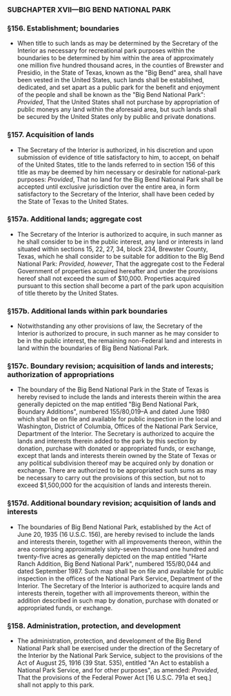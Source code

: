 ### SUBCHAPTER XVII—BIG BEND NATIONAL PARK

### §156. Establishment; boundaries
* When title to such lands as may be determined by the Secretary of the Interior as necessary for recreational park purposes within the boundaries to be determined by him within the area of approximately one million five hundred thousand acres, in the counties of Brewster and Presidio, in the State of Texas, known as the "Big Bend" area, shall have been vested in the United States, such lands shall be established, dedicated, and set apart as a public park for the benefit and enjoyment of the people and shall be known as the "Big Bend National Park": _Provided_, That the United States shall not purchase by appropriation of public moneys any land within the aforesaid area, but such lands shall be secured by the United States only by public and private donations.

### §157. Acquisition of lands
* The Secretary of the Interior is authorized, in his discretion and upon submission of evidence of title satisfactory to him, to accept, on behalf of the United States, title to the lands referred to in section 156 of this title as may be deemed by him necessary or desirable for national-park purposes: _Provided_, That no land for the Big Bend National Park shall be accepted until exclusive jurisdiction over the entire area, in form satisfactory to the Secretary of the Interior, shall have been ceded by the State of Texas to the United States.

### §157a. Additional lands; aggregate cost
* The Secretary of the Interior is authorized to acquire, in such manner as he shall consider to be in the public interest, any land or interests in land situated within sections 15, 22, 27, 34, block 234, Brewster County, Texas, which he shall consider to be suitable for addition to the Big Bend National Park: _Provided, however_, That the aggregate cost to the Federal Government of properties acquired hereafter and under the provisions hereof shall not exceed the sum of $10,000. Properties acquired pursuant to this section shall become a part of the park upon acquisition of title thereto by the United States.

### §157b. Additional lands within park boundaries
* Notwithstanding any other provisions of law, the Secretary of the Interior is authorized to procure, in such manner as he may consider to be in the public interest, the remaining non-Federal land and interests in land within the boundaries of Big Bend National Park.

### §157c. Boundary revision; acquisition of lands and interests; authorization of appropriations
* The boundary of the Big Bend National Park in the State of Texas is hereby revised to include the lands and interests therein within the area generally depicted on the map entitled "Big Bend National Park, Boundary Additions", numbered 155/80,019–A and dated June 1980 which shall be on file and available for public inspection in the local and Washington, District of Columbia, Offices of the National Park Service, Department of the Interior. The Secretary is authorized to acquire the lands and interests therein added to the park by this section by donation, purchase with donated or appropriated funds, or exchange, except that lands and interests therein owned by the State of Texas or any political subdivision thereof may be acquired only by donation or exchange. There are authorized to be appropriated such sums as may be necessary to carry out the provisions of this section, but not to exceed $1,500,000 for the acquisition of lands and interests therein.

### §157d. Additional boundary revision; acquisition of lands and interests
* The boundaries of Big Bend National Park, established by the Act of June 20, 1935 (16 U.S.C. 156), are hereby revised to include the lands and interests therein, together with all improvements thereon, within the area comprising approximately sixty-seven thousand one hundred and twenty-five acres as generally depicted on the map entitled "Harte Ranch Addition, Big Bend National Park", numbered 155/80,044 and dated September 1987. Such map shall be on file and available for public inspection in the offices of the National Park Service, Department of the Interior. The Secretary of the Interior is authorized to acquire lands and interests therein, together with all improvements thereon, within the addition described in such map by donation, purchase with donated or appropriated funds, or exchange.

### §158. Administration, protection, and development
* The administration, protection, and development of the Big Bend National Park shall be exercised under the direction of the Secretary of the Interior by the National Park Service, subject to the provisions of the Act of August 25, 1916 (39 Stat. 535), entitled "An Act to establish a National Park Service, and for other purposes", as amended: _Provided_, That the provisions of the Federal Power Act [16 U.S.C. 791a et seq.] shall not apply to this park.